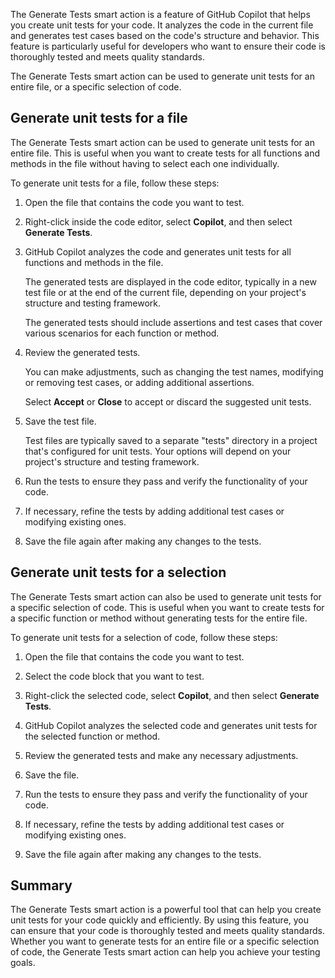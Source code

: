 The Generate Tests smart action is a feature of GitHub Copilot that helps you create unit tests for your code. It analyzes the code in the current file and generates test cases based on the code's structure and behavior. This feature is particularly useful for developers who want to ensure their code is thoroughly tested and meets quality standards.

The Generate Tests smart action can be used to generate unit tests for an entire file, or a specific selection of code.

## Generate unit tests for a file

The Generate Tests smart action can be used to generate unit tests for an entire file. This is useful when you want to create tests for all functions and methods in the file without having to select each one individually.

To generate unit tests for a file, follow these steps:

1. Open the file that contains the code you want to test.

1. Right-click inside the code editor, select **Copilot**, and then select **Generate Tests**.

1. GitHub Copilot analyzes the code and generates unit tests for all functions and methods in the file.

    The generated tests are displayed in the code editor, typically in a new test file or at the end of the current file, depending on your project's structure and testing framework.

    The generated tests should include assertions and test cases that cover various scenarios for each function or method.

1. Review the generated tests.

    You can make adjustments, such as changing the test names, modifying or removing test cases, or adding additional assertions.

    Select **Accept** or **Close** to accept or discard the suggested unit tests.

1. Save the test file.

    Test files are typically saved to a separate "tests" directory in a project that's configured for unit tests. Your options will depend on your project's structure and testing framework.

1. Run the tests to ensure they pass and verify the functionality of your code.

1. If necessary, refine the tests by adding additional test cases or modifying existing ones.

1. Save the file again after making any changes to the tests.

## Generate unit tests for a selection

The Generate Tests smart action can also be used to generate unit tests for a specific selection of code. This is useful when you want to create tests for a specific function or method without generating tests for the entire file.

To generate unit tests for a selection of code, follow these steps:

1. Open the file that contains the code you want to test.

1. Select the code block that you want to test.

1. Right-click the selected code, select **Copilot**, and then select **Generate Tests**.

1. GitHub Copilot analyzes the selected code and generates unit tests for the selected function or method.

1. Review the generated tests and make any necessary adjustments.

1. Save the file.

1. Run the tests to ensure they pass and verify the functionality of your code.

1. If necessary, refine the tests by adding additional test cases or modifying existing ones.

1. Save the file again after making any changes to the tests.

## Summary

The Generate Tests smart action is a powerful tool that can help you create unit tests for your code quickly and efficiently. By using this feature, you can ensure that your code is thoroughly tested and meets quality standards. Whether you want to generate tests for an entire file or a specific selection of code, the Generate Tests smart action can help you achieve your testing goals.
